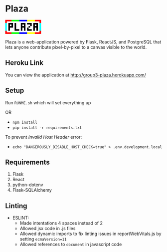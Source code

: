 # Plaza

![Plaza Logo](Plaza.png)

Plaza is a web-application powered by Flask, ReactJS, and PostgreSQL that lets anyone contribute pixel-by-pixel to a canvas visible to the world.

## Heroku Link

You can view the application at http://group3-plaza.herokuapp.com/

## Setup

Run `RUNME.sh` which will set everything up

OR

- `npm install`
- `pip install -r requirements.txt`

To prevent _Invalid Host Header_ error:

- `echo "DANGEROUSLY_DISABLE_HOST_CHECK=true" > .env.development.local`

## Requirements

1. Flask
2. React
3. python-dotenv
4. Flask-SQLAlchemy


## Linting

- ESLINT:
  - Made intentations 4 spaces instead of 2
  - Allowed jsx code in .js files
  - Allowed dynamic imports to fix linting issues in reportWebVitals.js by setting `ecmaVersion=11`
  - Allowed references to `document` in javascript code
